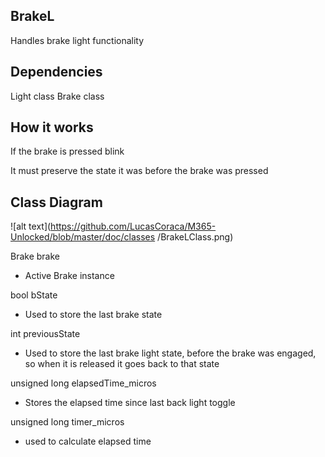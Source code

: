 ## BrakeL

Handles brake light functionality

## Dependencies

Light class
Brake class

## How it works

If the brake is pressed blink

It must preserve the state it was before the brake was pressed

## Class Diagram

![alt text](https://github.com/LucasCoraca/M365-Unlocked/blob/master/doc/classes
/BrakeLClass.png)

Brake brake

* Active Brake instance

bool bState

* Used to store the last brake state

int previousState

* Used to store the last brake light state, before the brake was engaged, so
when it is released it goes back to that state

unsigned long elapsedTime_micros

* Stores the elapsed time since last back light toggle

unsigned long timer_micros

* used to calculate elapsed time
